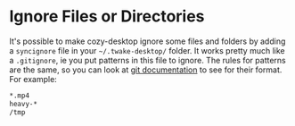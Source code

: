 # Ignore Files or Directories

It's possible to make cozy-desktop ignore some files and folders by adding a
`syncignore` file in your `~/.twake-desktop/` folder. It works pretty much like
a `.gitignore`, ie you put patterns in this file to ignore. The rules for
patterns are the same, so you can look at [git
documentation](https://git-scm.com/docs/gitignore/#_pattern_format) to see for
their format. For example:

```bash
*.mp4
heavy-*
/tmp
```
